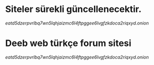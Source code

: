 <html>
<body>
<h1>Siteler sürekli güncellenecektir.</h1>
<em> eatd5dzerpvrlbq7wn5lqhjaizmc6l4ftpggee6lvgfzkdoca2riqxyd.onion </em>
    <h1><strong>Deeb web türkçe forum sitesi</strong></h1>   
    <p>
    <em> eatd5dzerpvrlbq7wn5lqhjaizmc6l4ftpggee6lvgfzkdoca2riqxyd.onion </em>
    </p>
    </body>
    </html>
